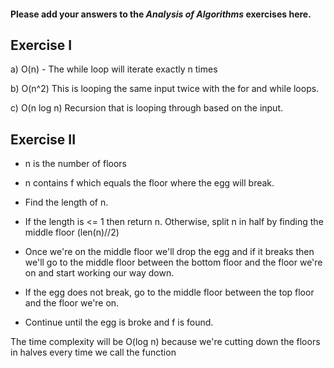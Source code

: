 #### Please add your answers to the ***Analysis of  Algorithms*** exercises here.

## Exercise I

a) O(n) - The while loop will iterate exactly n times


b) O(n^2) This is looping the same input twice with the for and while loops.


c) O(n log n) Recursion that is looping through based on the input.

## Exercise II

- n is the number of floors

- n contains f which equals the floor where the egg will break. 

- Find the length of n. 

- If the length is <= 1 then return n. Otherwise, split n in half by finding the middle floor (len(n)//2)

- Once we're on the middle floor we'll drop the egg and if it breaks then we'll go to the middle floor between the bottom 
floor and the floor we're on and start working our way down.

- If the egg does not break, go to the middle 
floor between the top floor and the floor we're on. 

- Continue until the egg is broke and f is found.

The time complexity will be O(log n) because we're cutting down the floors in halves every time we call the function